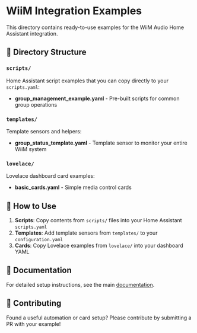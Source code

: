 # WiiM Integration Examples

This directory contains ready-to-use examples for the WiiM Audio Home Assistant integration.

## 📁 Directory Structure

### `scripts/`

Home Assistant script examples that you can copy directly to your `scripts.yaml`:

- **group_management_example.yaml** - Pre-built scripts for common group operations

### `templates/`

Template sensors and helpers:

- **group_status_template.yaml** - Template sensor to monitor your entire WiiM system

### `lovelace/`

Lovelace dashboard card examples:

- **basic_cards.yaml** - Simple media control cards

## 🚀 How to Use

1. **Scripts**: Copy contents from `scripts/` files into your Home Assistant `scripts.yaml`
2. **Templates**: Add template sensors from `templates/` to your `configuration.yaml`
3. **Cards**: Copy Lovelace examples from `lovelace/` into your dashboard YAML

## 📖 Documentation

For detailed setup instructions, see the main [documentation](../docs/).

## 🤝 Contributing

Found a useful automation or card setup? Please contribute by submitting a PR with your example!
